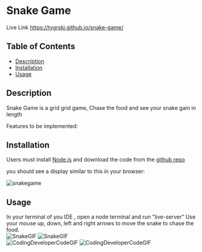 # Snake Game
Live Link
https://tygrski.github.io/snake-game/

## Table of Contents
* [Description](#description)
* [Installation](#installation)
* [Usage](#usage)

## Description

Snake Game is a grid grid game, Chase the food and see your snake gain in length

Features to be implemented:


## Installation

Users must install <a href="https://nodejs.org/en/" target="_blank">Node.js</a> and download the code from the <a href="https://github.com/tygrski/snake-game" target="_blank">github repo</a>

you should see a display similar to this in your browser:

![snakegame](https://user-images.githubusercontent.com/77369211/185724678-4deab4b6-041f-477c-9567-204b1ff8d16c.jpg)

## Usage

In your terminal of you IDE , open a node terminal and run "live-server"
Use your mouse up, down, left and right arrows to move the snake to chase the food.<br>
![SnakeGIF](https://user-images.githubusercontent.com/77369211/186801751-5ba8e2fd-4501-43a1-8bdc-6a7116d5f276.gif)
![SnakeGIF](https://user-images.githubusercontent.com/77369211/186801751-5ba8e2fd-4501-43a1-8bdc-6a7116d5f276.gif)
<br>
![CodingDeveloperCodeGIF](https://user-images.githubusercontent.com/77369211/186802114-e820dddb-b818-4cb3-9bc4-d746d2085058.gif)
![CodingDeveloperCodeGIF](https://user-images.githubusercontent.com/77369211/186802114-e820dddb-b818-4cb3-9bc4-d746d2085058.gif)






